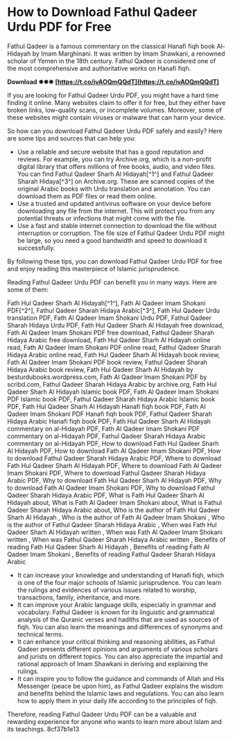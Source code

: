 # How to Download Fathul Qadeer Urdu PDF for Free
 
Fathul Qadeer is a famous commentary on the classical Hanafi fiqh book Al-Hidayah by Imam Marghinani. It was written by Imam Shawkani, a renowned scholar of Yemen in the 18th century. Fathul Qadeer is considered one of the most comprehensive and authoritative works on Hanafi fiqh.
 
**Download ✸✸✸ [https://t.co/ivAOQmQQdT](https://t.co/ivAOQmQQdT)**


 
If you are looking for Fathul Qadeer Urdu PDF, you might have a hard time finding it online. Many websites claim to offer it for free, but they either have broken links, low-quality scans, or incomplete volumes. Moreover, some of these websites might contain viruses or malware that can harm your device.
 
So how can you download Fathul Qadeer Urdu PDF safely and easily? Here are some tips and sources that can help you:
 
- Use a reliable and secure website that has a good reputation and reviews. For example, you can try Archive.org, which is a non-profit digital library that offers millions of free books, audio, and video files. You can find Fathul Qadeer Sharh Al Hidayah[^1^] and Fathul Qadeer Sharah Hidaya[^3^] on Archive.org. These are scanned copies of the original Arabic books with Urdu translation and annotation. You can download them as PDF files or read them online.
- Use a trusted and updated antivirus software on your device before downloading any file from the internet. This will protect you from any potential threats or infections that might come with the file.
- Use a fast and stable internet connection to download the file without interruption or corruption. The file size of Fathul Qadeer Urdu PDF might be large, so you need a good bandwidth and speed to download it successfully.

By following these tips, you can download Fathul Qadeer Urdu PDF for free and enjoy reading this masterpiece of Islamic jurisprudence.
  
Reading Fathul Qadeer Urdu PDF can benefit you in many ways. Here are some of them:
 
Fath Hul Qadeer Sharh Al Hidayah[^1^],  Fath Al Qadeer Imam Shokani PDF[^2^],  Fathul Qadeer Sharah Hidaya Arabic[^3^],  Fath Hul Qadeer Urdu translation PDF,  Fath Al Qadeer Imam Shokani Urdu PDF,  Fathul Qadeer Sharah Hidaya Urdu PDF,  Fath Hul Qadeer Sharh Al Hidayah free download,  Fath Al Qadeer Imam Shokani PDF free download,  Fathul Qadeer Sharah Hidaya Arabic free download,  Fath Hul Qadeer Sharh Al Hidayah online read,  Fath Al Qadeer Imam Shokani PDF online read,  Fathul Qadeer Sharah Hidaya Arabic online read,  Fath Hul Qadeer Sharh Al Hidayah book review,  Fath Al Qadeer Imam Shokani PDF book review,  Fathul Qadeer Sharah Hidaya Arabic book review,  Fath Hul Qadeer Sharh Al Hidayah by besturdubooks.wordpress.com,  Fath Al Qadeer Imam Shokani PDF by scribd.com,  Fathul Qadeer Sharah Hidaya Arabic by archive.org,  Fath Hul Qadeer Sharh Al Hidayah Islamic book PDF,  Fath Al Qadeer Imam Shokani PDF Islamic book PDF,  Fathul Qadeer Sharah Hidaya Arabic Islamic book PDF,  Fath Hul Qadeer Sharh Al Hidayah Hanafi fiqh book PDF,  Fath Al Qadeer Imam Shokani PDF Hanafi fiqh book PDF,  Fathul Qadeer Sharah Hidaya Arabic Hanafi fiqh book PDF,  Fath Hul Qadeer Sharh Al Hidayah commentary on al-Hidayah PDF,  Fath Al Qadeer Imam Shokani PDF commentary on al-Hidayah PDF,  Fathul Qadeer Sharah Hidaya Arabic commentary on al-Hidayah PDF,  How to download Fath Hul Qadeer Sharh Al Hidayah PDF,  How to download Fath Al Qadeer Imam Shokani PDF,  How to download Fathul Qadeer Sharah Hidaya Arabic PDF,  Where to download Fath Hul Qadeer Sharh Al Hidayah PDF,  Where to download Fath Al Qadeer Imam Shokani PDF,  Where to download Fathul Qadeer Sharah Hidaya Arabic PDF,  Why to download Fath Hul Qadeer Sharh Al Hidayah PDF,  Why to download Fath Al Qadeer Imam Shokani PDF,  Why to download Fathul Qadeer Sharah Hidaya Arabic PDF,  What is Fath Hul Qadeer Sharh Al Hidayah about,  What is Fath Al Qadeer Imam Shokani about,  What is Fathul Qadeer Sharah Hidaya Arabic about,  Who is the author of Fath Hul Qadeer Sharh Al Hidayah ,  Who is the author of Fath Al Qadeer Imam Shokani ,  Who is the author of Fathul Qadeer Sharah Hidaya Arabic ,  When was Fath Hul Qadeer Sharh Al Hidayah written ,  When was Fath Al Qadeer Imam Shokani written ,  When was Fathul Qadeer Sharah Hidaya Arabic written ,  Benefits of reading Fath Hul Qadeer Sharh Al Hidayah ,  Benefits of reading Fath Al Qadeer Imam Shokani ,  Benefits of reading Fathul Qadeer Sharah Hidaya Arabic

- It can increase your knowledge and understanding of Hanafi fiqh, which is one of the four major schools of Islamic jurisprudence. You can learn the rulings and evidences of various issues related to worship, transactions, family, inheritance, and more.
- It can improve your Arabic language skills, especially in grammar and vocabulary. Fathul Qadeer is known for its linguistic and grammatical analysis of the Quranic verses and hadiths that are used as sources of fiqh. You can also learn the meanings and differences of synonyms and technical terms.
- It can enhance your critical thinking and reasoning abilities, as Fathul Qadeer presents different opinions and arguments of various scholars and jurists on different topics. You can also appreciate the impartial and rational approach of Imam Shawkani in deriving and explaining the rulings.
- It can inspire you to follow the guidance and commands of Allah and His Messenger (peace be upon him), as Fathul Qadeer explains the wisdom and benefits behind the Islamic laws and regulations. You can also learn how to apply them in your daily life according to the principles of fiqh.

Therefore, reading Fathul Qadeer Urdu PDF can be a valuable and rewarding experience for anyone who wants to learn more about Islam and its teachings.
 8cf37b1e13
 
